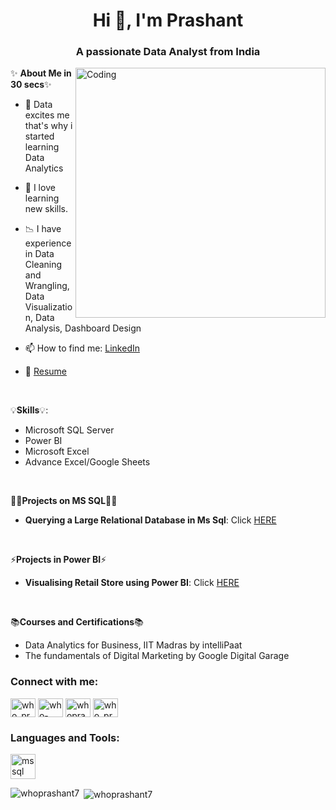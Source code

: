 <h1 align="center">Hi 👋, I'm Prashant</h1>
<h3 align="center">A passionate Data Analyst from India</h3>
<img align="right" alt="Coding" width="400" src="https://149695847.v2.pressablecdn.com/wp-content/uploads/2019/03/cloudd.gif"> 



✨ **About Me in 30 secs**✨

- 👀 Data excites me that's why i started learning Data Analytics
- 🌱 I love learning new skills.
- 📉 I have experience in Data Cleaning and Wrangling, Data Visualization, Data Analysis, Dashboard Design
- 📫 How to find me: [LinkedIn](https://www.linkedin.com/in/who-prashant/)

- 📄 [Resume](https://drive.google.com/drive/folders/1Nhk0VLobNQCuJ9YO5XFuaSWer0Up5equ)



<p>&nbsp;</p>
 
 💡**Skills**💡:
 
- Microsoft SQL Server
- Power BI
- Microsoft Excel
- Advance Excel/Google Sheets


 <p>&nbsp;</p>

👩‍💻**Projects on MS SQL**👩‍💻
 
- **Querying a Large Relational Database in Ms Sql**: Click [HERE](https://github.com/whoprashant7/Querying-a-Large-Relational-Database-using-Ms-Sql)


<p>&nbsp;</p>

⚡**Projects in Power BI**⚡
 
 - **Visualising Retail Store using Power BI**: Click [HERE](https://github.com/whoprashant7/Visualising-Retail-Store-using-Power-BI)
 

<p>&nbsp;</p>

 📚**Courses and Certifications**📚
 
 - Data Analytics for Business, IIT Madras by intelliPaat
 - The fundamentals of Digital Marketing by Google Digital Garage 

<h3 align="left">Connect with me:</h3>
<p align="left">
<a href="https://twitter.com/who_prashant" target="blank"><img align="center" src="https://raw.githubusercontent.com/rahuldkjain/github-profile-readme-generator/master/src/images/icons/Social/twitter.svg" alt="who_prashant" height="30" width="40" /></a>
<a href="https://linkedin.com/in/who-prashant" target="blank"><img align="center" src="https://raw.githubusercontent.com/rahuldkjain/github-profile-readme-generator/master/src/images/icons/Social/linked-in-alt.svg" alt="who-prashant" height="30" width="40" /></a>
<a href="https://fb.com/whoprashantsingh" target="blank"><img align="center" src="https://raw.githubusercontent.com/rahuldkjain/github-profile-readme-generator/master/src/images/icons/Social/facebook.svg" alt="whoprashantsingh" height="30" width="40" /></a>
<a href="https://instagram.com/who_prashant" target="blank"><img align="center" src="https://raw.githubusercontent.com/rahuldkjain/github-profile-readme-generator/master/src/images/icons/Social/instagram.svg" alt="who_prashant" height="30" width="40" /></a>
</p>

<h3 align="left">Languages and Tools:</h3>
<p align="left"> <a href="https://www.microsoft.com/en-us/sql-server" target="_blank" rel="noreferrer"> <img src="https://www.svgrepo.com/show/303229/microsoft-sql-server-logo.svg" alt="mssql" width="40" height="40"/> </a> </p>

<p><img align="left" src="https://github-readme-stats.vercel.app/api/top-langs?username=whoprashant7&show_icons=true&locale=en&layout=compact" alt="whoprashant7" /></p>

<p>&nbsp;<img align="center" src="https://github-readme-stats.vercel.app/api?username=whoprashant7&show_icons=true&locale=en" alt="whoprashant7" /></p>
